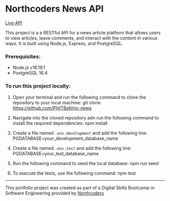 # Northcoders News API

[Live API](https://nc-news-7miy.onrender.com/api)

This project is a a RESTful API for a news article platform that allows users to view articles, leave comments, and interact with the content in various ways. It is built using Node.js, Express, and PostgreSQL.

### Prerequisites:
- Node.js v18.19.1
- PostgreSQL 16.4

### To run this project locally:

1. Open your terminal and run the following command to clone the repository to your local machine:
git clone https://github.com/PhilTBatt/nc-news

2. Navigate into the cloned repository adn run the following command to install the required dependencies:
npm install

3. Create a file named `.env.development` and add the following line:
PGDATABASE=your_development_database_name

4. Create a file named `.env.test` and add the following line:
PGDATABASE=your_test_database_name

5. Run the following command to seed the local database:
npm run seed

6. To execute the tests, use the following command:
npm test

--- 

This portfolio project was created as part of a Digital Skills Bootcamp in Software Engineering provided by [Northcoders](https://northcoders.com/)
